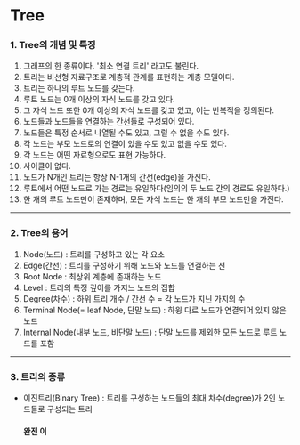 Tree
==================

### 1. Tree의 개념 및 특징

1. 그래프의 한 종류이다. '최소 연결 트리' 라고도 불린다.
2. 트리는 비선형 자료구조로 계층적 관계를 표현하는 계층 모델이다.
3. 트리는 하나의 루트 노드를 갖는다.  
4. 루트 노드는 0개 이상의 자식 노드를 갖고 있다.  
5. 그 자식 노드 또한 0개 이상의 자식 노드를 갖고 있고, 이는 반복적을 정의된다.  
6. 노드들과 노드들을 연결하는 간선들로 구성되어 있다.
7. 노드들은 특정 순서로 나열될 수도 있고, 그럴 수 없을 수도 있다.
8. 각 노드는 부모 노드로의 연결이 있을 수도 있고 없을 수도 있다.
9. 각 노드는 어떤 자료형으로도 표현 가능하다.
10. 사이클이 없다.
11. 노드가 N개인 트리는 항상 N-1개의 간선(edge)을 가진다.
12. 루트에서 어떤 노드로 가는 경로는 유일하다(임의의 두 노드 간의 경로도 유일하다.)
13. 한 개의 루트 노드만이 존재하며, 모든 자식 노드는 한 개의 부모 노드만을 가진다.
---------------------  
  
### 2. Tree의 용어

1. Node(노드) : 트리를 구성하고 있는 각 요소
2. Edge(간선) : 트리를 구성하기 위해 노드와 노드를 연결하는 선
3. Root Node : 최상위 계층에 존재하는 노드
4. Level : 트리의 특정 깊이를 가지느 노드의 집합
5. Degree(차수) : 하위 트리 개수 / 간선 수 = 각 노드가 지닌 가지의 수
6. Terminal Node(= leaf Node, 단말 노드) : 하윙 다르 노드가 연결되어 있지 않은 노드
7. Internal Node(내부 노드, 비단말 노드) : 단말 노드를 제외한 모든 노드로 루트 노드를 포함
---------------------

### 3. 트리의 종류

  * 이진트리(Binary Tree)
    : 트리를 구성하는 노드들의 최대 차수(degree)가 2인 노드들로 구성되는 트리
    
    #### 완전 이
  
